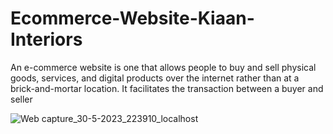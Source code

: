 # Ecommerce-Website-Kiaan-Interiors
 An e-commerce website is one that allows people to buy and sell physical goods, services, and digital products over the internet rather than at a brick-and-mortar location. It facilitates the transaction between a buyer and seller

![Web capture_30-5-2023_223910_localhost](https://github.com/2001pravin/Ecommerce-Website-Kiaan-Interiors/assets/113687095/5f5448bb-8bef-46e8-aa19-fd463caf020a)
